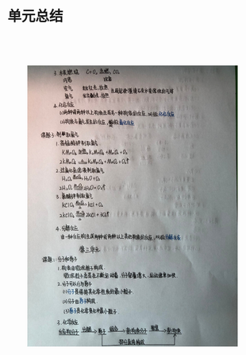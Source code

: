 # 单元总结

<figure><img src="https://cdn.staticaly.com/gh/clearng/fotobuffet-docs@master/ggg.5w5yu79z9io0.webp" alt=""><figcaption></figcaption></figure>

<figure><img src="https://cdn.staticaly.com/gh/clearng/fotobuffet-docs@master/hhh.449ujsroks20.webp" alt=""><figcaption></figcaption></figure>

<figure><img src="../.gitbook/assets/HEVJ89IOG)U&#x60;@[TBXJ6Q~4F.jpg" alt=""><figcaption></figcaption></figure>
